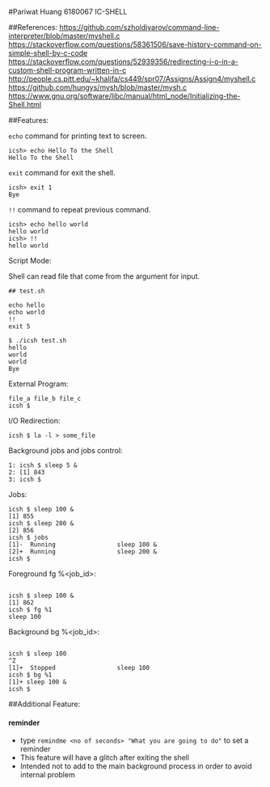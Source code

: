 #Pariwat Huang 6180067 IC-SHELL

##References:
https://github.com/szholdiyarov/command-line-interpreter/blob/master/myshell.c
https://stackoverflow.com/questions/58361506/save-history-command-on-simple-shell-by-c-code
https://stackoverflow.com/questions/52939356/redirecting-i-o-in-a-custom-shell-program-written-in-c
http://people.cs.pitt.edu/~khalifa/cs449/spr07/Assigns/Assign4/myshell.c
https://github.com/hungys/mysh/blob/master/mysh.c
https://www.gnu.org/software/libc/manual/html_node/Initializing-the-Shell.html


##Features:

```echo``` command for printing text to screen.

```shell
icsh> echo Hello To the Shell
Hello To the Shell
```

`exit` command for exit the shell.

```shell
icsh> exit 1
Bye
```

`!!` command to repeat previous command.

```shell
icsh> echo hello world
hello world
icsh> !!
hello world
```

Script Mode:

Shell can read file that come from the argument for input.

```shell
## test.sh

echo hello
echo world
!!
exit 5
```



```shell
$ ./icsh test.sh
hello
world
world
Bye
```

External Program:
``` icsh $ ls
file_a file_b file_c
icsh $
```

I/O Redirection:
```
icsh $ la -l > some_file
```

Background jobs and jobs control:
```
1: icsh $ sleep 5 &
2: [1] 843
3: icsh $
```

Jobs:
```
icsh $ sleep 100 &
[1] 855
icsh $ sleep 200 &
[2] 856
icsh $ jobs
[1]-  Running                 sleep 100 &
[2]+  Running                 sleep 200 &
icsh $ 
```

Foreground fg %<job_id>:
```

icsh $ sleep 100 &
[1] 862
icsh $ fg %1
sleep 100
```

Background bg %<job_id>:
```

icsh $ sleep 100
^Z
[1]+  Stopped                 sleep 100
icsh $ bg %1
[1]+ sleep 100 &
icsh $ 
```

 
##Additional Feature:

#### reminder
- type `remindme <no of seconds> "What you are going to do"` to set a reminder
- This feature will have a glitch after exiting the shell 
- Intended not to add to the main background process in order to avoid internal problem
